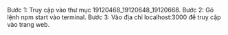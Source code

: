 Bước 1: Truy cập vào thư mục 19120468_19120648_19120668.
Bước 2: Gõ lệnh npm start vào terminal.
Bước 3: Vào địa chỉ localhost:3000 để truy cập vào trang web.
